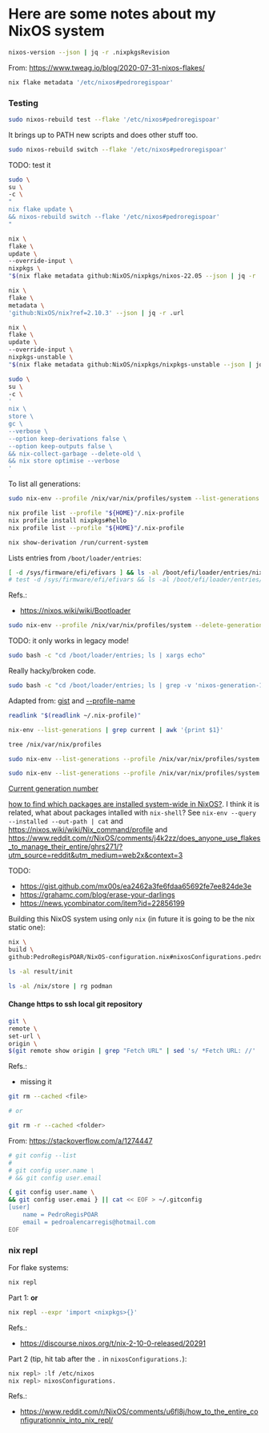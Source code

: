 # Here are some notes about my NixOS system


```bash
nixos-version --json | jq -r .nixpkgsRevision
```
From: https://www.tweag.io/blog/2020-07-31-nixos-flakes/


```bash
nix flake metadata '/etc/nixos#pedroregispoar'
```

### Testing



```bash
sudo nixos-rebuild test --flake '/etc/nixos#pedroregispoar'
```

It brings up to PATH new scripts and does other stuff too.


```bash
sudo nixos-rebuild switch --flake '/etc/nixos#pedroregispoar'
```

TODO: test it
```bash
sudo \
su \
-c \
"
nix flake update \
&& nixos-rebuild switch --flake '/etc/nixos#pedroregispoar'
"
```


```bash
nix \
flake \
update \
--override-input \
nixpkgs \
"$(nix flake metadata github:NixOS/nixpkgs/nixos-22.05 --json | jq -r .url)"
```


```bash
nix \
flake \
metadata \
'github:NixOS/nix?ref=2.10.3' --json | jq -r .url
```


```bash
nix \
flake \
update \
--override-input \
nixpkgs-unstable \
"$(nix flake metadata github:NixOS/nixpkgs/nixpkgs-unstable --json | jq -r .url)"
```


```bash
sudo \
su \
-c \
'
nix \
store \
gc \
--verbose \
--option keep-derivations false \
--option keep-outputs false \
&& nix-collect-garbage --delete-old \
&& nix store optimise --verbose
'
```

To list all generations:
```bash
sudo nix-env --profile /nix/var/nix/profiles/system --list-generations
```



```bash
nix profile list --profile "${HOME}"/.nix-profile
nix profile install nixpkgs#hello
nix profile list --profile "${HOME}"/.nix-profile
```

```bash
nix show-derivation /run/current-system
```


Lists entries from `/boot/loader/entries`:
```bash
[ -d /sys/firmware/efi/efivars ] && ls -al /boot/efi/loader/entries/nixos-generation-* || ls -al /boot/loader/entries
# test -d /sys/firmware/efi/efivars && ls -al /boot/efi/loader/entries/nixos-generation-* || ls -al /boot/loader/entries
```
Refs.:
- https://nixos.wiki/wiki/Bootloader


```bash
sudo nix-env --profile /nix/var/nix/profiles/system --delete-generations old
```

TODO: it only works in legacy mode!
```bash
sudo bash -c "cd /boot/loader/entries; ls | xargs echo"
```


Really hacky/broken code.
```bash
sudo bash -c "cd /boot/loader/entries; ls | grep -v 'nixos-generation-13.conf' | xargs rm"
```
Adapted from: [gist](https://gist.github.com/xeppaka/f6126eebe030a000aa14ed63cc6e8496) and 
[--profile-name](https://stackoverflow.com/a/35664788)



```bash
readlink "$(readlink ~/.nix-profile)"

nix-env --list-generations | grep current | awk '{print $1}'

tree /nix/var/nix/profiles

sudo nix-env --list-generations --profile /nix/var/nix/profiles/system

sudo nix-env --list-generations --profile /nix/var/nix/profiles/system | grep current | awk '{print $1}'
```
[Current generation number](https://discourse.nixos.org/t/current-generation-number/3029/7)




[how to find which packages are installed system-wide in NixOS?](https://unix.stackexchange.com/questions/422147/how-to-find-which-packages-are-installed-system-wide-in-nixos). I think it is related, what about packages intalled with `nix-shell`? See `nix-env --query --installed --out-path | cat` and https://nixos.wiki/wiki/Nix_command/profile and https://www.reddit.com/r/NixOS/comments/j4k2zz/does_anyone_use_flakes_to_manage_their_entire/ghrs271/?utm_source=reddit&utm_medium=web2x&context=3


TODO:
- https://gist.github.com/mx00s/ea2462a3fe6fdaa65692fe7ee824de3e
- https://grahamc.com/blog/erase-your-darlings
- https://news.ycombinator.com/item?id=22856199


Building this NixOS system using only `nix` (in future it is going to be the nix static one):
```bash
nix \
build \
github:PedroRegisPOAR/NixOS-configuration.nix#nixosConfigurations.pedroregispoar.config.system.build.toplevel

ls -al result/init
```



```bash
ls -al /nix/store | rg podman
```


#### Change https to ssh local git repository

```bash
git \
remote \
set-url \
origin \
$(git remote show origin | grep "Fetch URL" | sed 's/ *Fetch URL: //' | sed 's/https:\/\/github.com\//git@github.com:/')
```
Refs.:
- missing it


```bash
git rm --cached <file>

# or

git rm -r --cached <folder>
```
From: https://stackoverflow.com/a/1274447



```bash
# git config --list
# 
# git config user.name \
# && git config user.email

{ git config user.name \
&& git config user.emai } || cat << EOF > ~/.gitconfig
[user]
    name = PedroRegisPOAR
    email = pedroalencarregis@hotmail.com
EOF
```


### nix repl

For flake systems:


```bash
nix repl
```

Part 1:
**or**

```bash
nix repl --expr 'import <nixpkgs>{}'
```
Refs.:
- https://discourse.nixos.org/t/nix-2-10-0-released/20291

Part 2 (tip, hit tab after the `.` in `nixosConfigurations.`):
```bash
nix repl> :lf /etc/nixos
nix repl> nixosConfigurations.
```
Refs.:
- https://www.reddit.com/r/NixOS/comments/u6fl8j/how_to_the_entire_configurationnix_into_nix_repl/


